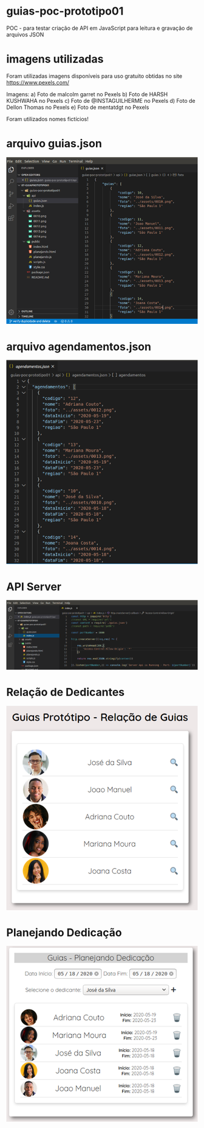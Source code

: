 # guias-poc-prototipo01
POC - para testar criação de API em JavaScript para leitura e gravação de arquivos JSON

# imagens utilizadas
Foram utilizadas imagens disponíveis para uso gratuito obtidas no site https://www.pexels.com/

Imagens:
a) Foto de malcolm garret no Pexels
b) Foto de HARSH KUSHWAHA no Pexels
c) Foto de @INSTAGUILHERME no Pexels
d) Foto de Dellon Thomas no Pexels
e) Foto de mentatdgt no Pexels

Foram utilizados nomes fictícios!

# arquivo guias.json
![alt text](https://raw.githubusercontent.com/ralmeidax/guias-poc-prototipo01/master/screen/guias-json.png)

# arquivo agendamentos.json
![alt text](https://raw.githubusercontent.com/ralmeidax/guias-poc-prototipo01/master/screen/agendamentos-json.png)

# API Server
![alt text](https://raw.githubusercontent.com/ralmeidax/guias-poc-prototipo01/master/screen/api-server.png)

# Relação de Dedicantes
![alt text](https://raw.githubusercontent.com/ralmeidax/guias-poc-prototipo01/master/screen/relacao-dedicantes.png)

# Planejando Dedicação
![alt text](https://raw.githubusercontent.com/ralmeidax/guias-poc-prototipo01/master/screen/planejando-dedicacao_2.png)